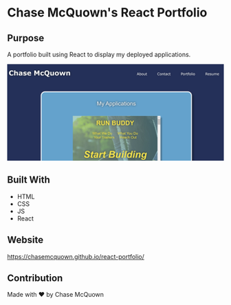 # Chase McQuown's React Portfolio

## Purpose

A portfolio built using React to display my deployed applications.

![](/src/assets/screenshot.png)

## Built With

- HTML
- CSS
- JS
- React

## Website

https://chasemcquown.github.io/react-portfolio/

## Contribution

Made with ❤️ by Chase McQuown
